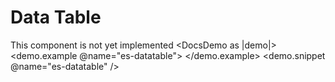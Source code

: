 # Data Table

This component is not yet implemented
<DocsDemo as |demo|>
  <demo.example @name="es-datatable">
    <EsDatatable />
  </demo.example>
  <demo.snippet @name="es-datatable" />
</DocsDemo>

<DocsNote />
